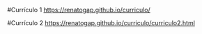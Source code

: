 #Currículo 1
https://renatogap.github.io/curriculo/

#Currículo 2
https://renatogap.github.io/curriculo/curriculo2.html
